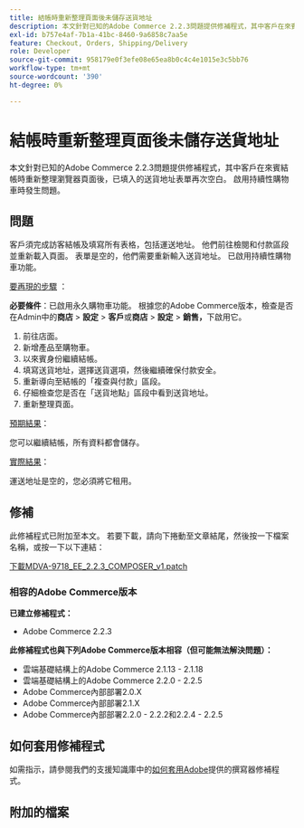 ```yaml
---
title: 結帳時重新整理頁面後未儲存送貨地址
description: 本文針對已知的Adobe Commerce 2.2.3問題提供修補程式，其中客戶在來賓結帳時重新整理瀏覽器頁面後，已填入的送貨地址表單再次空白。 啟用持續性購物車時發生問題。
exl-id: b757e4af-7b1a-41bc-8460-9a6858c7aa5e
feature: Checkout, Orders, Shipping/Delivery
role: Developer
source-git-commit: 958179e0f3efe08e65ea8b0c4c4e1015e3c5bb76
workflow-type: tm+mt
source-wordcount: '390'
ht-degree: 0%

---
```


# 結帳時重新整理頁面後未儲存送貨地址

本文針對已知的Adobe Commerce 2.2.3問題提供修補程式，其中客戶在來賓結帳時重新整理瀏覽器頁面後，已填入的送貨地址表單再次空白。 啟用持續性購物車時發生問題。

## 問題

客戶須完成訪客結帳及填寫所有表格，包括運送地址。 他們前往檢閱和付款區段並重新載入頁面。 表單是空的，他們需要重新輸入送貨地址。 已啟用持續性購物車功能。

<u>要再現的步驟</u> ：

**必要條件**：已啟用永久購物車功能。 根據您的Adobe Commerce版本，檢查是否在Admin中的&#x200B;**商店** > **設定** > **客戶**&#x200B;或&#x200B;**商店** > **設定** > **銷售，**&#x200B;下啟用它。

1. 前往店面。
1. 新增產品至購物車。
1. 以來賓身份繼續結帳。
1. 填寫送貨地址，選擇送貨選項，然後繼續確保付款安全。
1. 重新導向至結帳的「複查與付款」區段。
1. 仔細檢查您是否在「送貨地點」區段中看到送貨地址。
1. 重新整理頁面。

<u>預期結果</u>：

您可以繼續結帳，所有資料都會儲存。

<u>實際結果</u>：

運送地址是空的，您必須將它租用。

## 修補

此修補程式已附加至本文。 若要下載，請向下捲動至文章結尾，然後按一下檔案名稱，或按一下以下連結：

[下載MDVA-9718\_EE\_2.2.3\_COMPOSER\_v1.patch](assets/MDVA-9718_EE_2.2.3_COMPOSER_v1.patch.zip)

### 相容的Adobe Commerce版本

**已建立修補程式：**

* Adobe Commerce 2.2.3

**此修補程式也與下列Adobe Commerce版本相容（但可能無法解決問題）：**

* 雲端基礎結構上的Adobe Commerce 2.1.13 - 2.1.18
* 雲端基礎結構上的Adobe Commerce 2.2.0 - 2.2.5
* Adobe Commerce內部部署2.0.X
* Adobe Commerce內部部署2.1.X
* Adobe Commerce內部部署2.2.0 - 2.2.2和2.2.4 - 2.2.5

## 如何套用修補程式

如需指示，請參閱我們的支援知識庫中的[如何套用Adobe](/help/how-to/general/how-to-apply-a-composer-patch-provided-by-magento.md)提供的撰寫器修補程式。

## 附加的檔案
